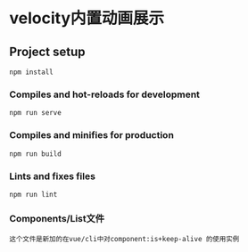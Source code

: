 # velocity内置动画展示

## Project setup
```
npm install
```

### Compiles and hot-reloads for development
```
npm run serve
```

### Compiles and minifies for production
```
npm run build
```

### Lints and fixes files
```
npm run lint
```

### Components/List文件
```
这个文件是新加的在vue/cli中对component:is+keep-alive 的使用实例
```
